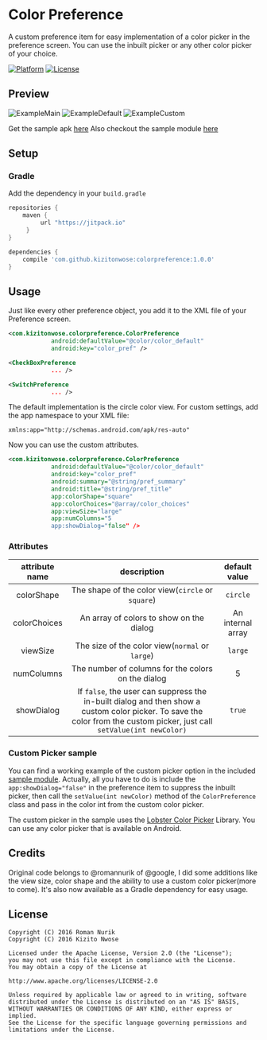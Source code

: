 # Color Preference

A custom preference item for easy implementation of a color picker in the preference screen. You can use the inbuilt picker or any other color picker of your choice.

[![Platform](http://img.shields.io/badge/platform-android-brightgreen.svg?style=flat)](http://developer.android.com/index.html)
[![License](http://img.shields.io/badge/license-apache2.0-lightgrey.svg?style=flat)](http://www.apache.org/licenses/LICENSE-2.0)


## Preview

![ExampleMain][ExampleMain] ![ExampleDefault][ExampleDefault]
![ExampleCustom][ExampleDefault2]

Get the sample apk [here]() 
Also checkout the sample module [here](/sample/)

## Setup

### Gradle

Add the dependency in your `build.gradle`

```groovy
repositories {
    maven {
		 url "https://jitpack.io"
	 }
}

dependencies {
	compile 'com.github.kizitonwose:colorpreference:1.0.0'
}
```

## Usage


Just like every other preference object, you add it to the XML file of your Preference screen.


```xml
<com.kizitonwose.colorpreference.ColorPreference
            android:defaultValue="@color/color_default"
            android:key="color_pref" />

<CheckBoxPreference
            ... />

<SwitchPreference
            ... />

```

The default implementation is the circle color view. For custom settings, add the app namespace to your XML file:

`xmlns:app="http://schemas.android.com/apk/res-auto"`

Now you can use the custom attributes.

```xml
<com.kizitonwose.colorpreference.ColorPreference
            android:defaultValue="@color/color_default"
            android:key="color_pref"
            android:summary="@string/pref_summary"
            android:title="@string/pref_title"
            app:colorShape="square"
            app:colorChoices="@array/color_choices"
            app:viewSize="large"
            app:numColumns="5
            app:showDialog="false" />
```


### Attributes

|attribute name|description|default value|
|:-:|:-:|:-:|
|colorShape|The shape of the color view(`circle` or `square`)| `circle`|
|colorChoices|An array of colors to show on the dialog| An internal array |
|viewSize|The size of the color view(`normal` or `large`) |`large`|
|numColumns|The number of columns for the colors on the dialog| 5 |
|showDialog|If `false`, the user can suppress the in-built dialog and then show a custom color picker. To save the color from the custom picker, just call `setValue(int newColor)`| `true` |


### Custom Picker sample

You can find a working example of the custom picker option in the included [sample module](/sample/com.kizitonwose.colorpickerpreferencesample.MainActivity.java). 
Actually, all you have to do is include the `app:showDialog="false"` in the preference item to suppress the inbuilt picker, then call the `setValue(int newColor)` method of the `ColorPreference` class and pass in the color int from the custom color picker.

The custom picker in the sample uses the [Lobster Color Picker](https://github.com/LarsWerkman/Lobsterpicker) Library. You can use any color picker that is available on Android.


## Credits

Original code belongs to @romannurik of @google, I did some additions like the view size, color shape and the ability to use a custom color picker(more to come). It's also now available as a Gradle dependency for easy usage.

## License

```
Copyright (C) 2016 Roman Nurik
Copyright (C) 2016 Kizito Nwose

Licensed under the Apache License, Version 2.0 (the "License");
you may not use this file except in compliance with the License.
You may obtain a copy of the License at

http://www.apache.org/licenses/LICENSE-2.0

Unless required by applicable law or agreed to in writing, software
distributed under the License is distributed on an "AS IS" BASIS,
WITHOUT WARRANTIES OR CONDITIONS OF ANY KIND, either express or implied.
See the License for the specific language governing permissions and
limitations under the License.
```

[ExampleMain]: /art/screenshot1.png
[ExampleDefault]: /art/screenshot2.png
[ExampleDefault2]: /art/screenshot3.png

